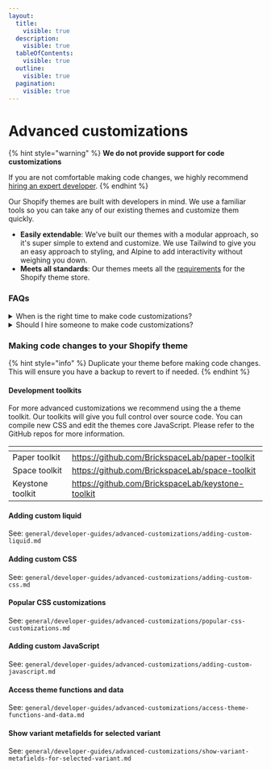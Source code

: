 ```yaml
---
layout:
  title:
    visible: true
  description:
    visible: true
  tableOfContents:
    visible: true
  outline:
    visible: true
  pagination:
    visible: true
---
```


# Advanced customizations

{% hint style="warning" %}
**We do not provide support for code customizations**

If you are not comfortable making code changes, we highly recommend [hiring an expert developer](../support/hire-a-shopify-developer.md).
{% endhint %}

Our Shopify themes are built with developers in mind. We use a familiar tools so you can take any of our existing themes and customize them quickly.&#x20;

* **Easily extendable**: We've built our themes with a modular approach, so it's super simple to extend and customize. We use Tailwind to give you an easy approach to styling, and Alpine to add interactivity without weighing you down.
* **Meets all standards**: Our themes meets all the [requirements](https://shopify.dev/docs/themes/store/requirements) for the Shopify theme store.



### FAQs

<details>

<summary>When is the right time to make code customizations?</summary>

If you've tried using all the built-in functionality and still find your theme is missing core functionality that you need then customizations are your best option. Making changes directly to your theme will give you full control to change things how you need.&#x20;

</details>

<details>

<summary>Should I hire someone to make code customizations?</summary>

Yes. If you aren't familiar with coding or have never built a Shopify theme then it's going to be a bit tricky. If you want to do code changes on your own - make sure you save a backup and consult your favourite ai assitant.&#x20;

</details>





### Making code changes to your Shopify theme <a href="#h_36e940604c" id="h_36e940604c"></a>

{% hint style="info" %}
Duplicate your theme before making code changes. This will ensure you have a backup to revert to if needed.
{% endhint %}

#### Development toolkits <a href="#h_9dc9736a42" id="h_9dc9736a42"></a>

For more advanced customizations we recommend using the a theme toolkit. Our toolkits will give you full control over source code. You can compile new CSS and edit the themes core JavaScript. Please refer to the GitHub repos for more information.

<table data-view="cards"><thead><tr><th></th><th data-hidden data-card-target data-type="content-ref"></th></tr></thead><tbody><tr><td>Paper toolkit</td><td><a href="https://github.com/BrickspaceLab/paper-toolkit">https://github.com/BrickspaceLab/paper-toolkit</a></td></tr><tr><td>Space toolkit</td><td><a href="https://github.com/BrickspaceLab/space-toolkit">https://github.com/BrickspaceLab/space-toolkit</a></td></tr><tr><td>Keystone toolkit</td><td><a href="https://github.com/BrickspaceLab/keystone-toolkit">https://github.com/BrickspaceLab/keystone-toolkit</a></td></tr></tbody></table>



#### Adding custom liquid <a href="#h_f5e30552ba" id="h_f5e30552ba"></a>

See: `general/developer-guides/advanced-customizations/adding-custom-liquid.md`



#### Adding custom CSS

See: `general/developer-guides/advanced-customizations/adding-custom-css.md`



#### Popular CSS customizations

See: `general/developer-guides/advanced-customizations/popular-css-customizations.md`



#### Adding custom JavaScript

See: `general/developer-guides/advanced-customizations/adding-custom-javascript.md`



#### **Access theme functions and data**

See: `general/developer-guides/advanced-customizations/access-theme-functions-and-data.md`

#### Show variant metafields for selected variant

See: `general/developer-guides/advanced-customizations/show-variant-metafields-for-selected-variant.md`

